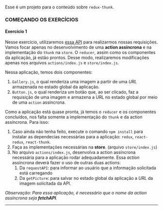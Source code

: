 Esse é um projeto para o conteúdo sobre `redux-thunk`.

### COMEÇANDO OS EXERCÍCIOS

#### Exercício 1

Nesse exercício, utilizaremos [essa API](https://aws.random.cat/meow) para realizarmos nossas requisições. Vamos focar apenas no desenvolvimento de uma **action assíncrona** e na implementação do `thunk` na `store`. O `reducer`, 
assim como os componentes da aplicação, já estão prontos. Desse modo, realizaremos modificações apenas nos arquivos `actions/index.js` e 
`store/index.js`.

Nessa aplicação, temos dois componentes: 
 1. `Gallery.js`, o qual renderiza uma imagem a partir de uma _URL_ armazenada no estado global da aplicação.
 2. `Button.js`, o qual renderiza um botão que, ao ser clicado, faz a requisição de uma imagem e armazena a URL no estado global por 
 meio de uma `action` assíncrona.

Como a aplicação está quase pronta, já temos o `reducer` e os componentes concluídos, nos falta somente a implementação do `thunk` e da action assíncrona. Para isso:
 1. Caso ainda não tenha feito, execute o comando `npm install` para instalar as dependecias
 necessárias para a aplicação: `redux`, `react-redux`, `react-thunk`.
 2. Faça as implementações necessárias na **store**. (arquivo `store/index.js`)
 3. No arquivo `actions/index.js`, desenvolva a action assíncrona necessária para a
 aplicação rodar adequadamente. Essa _action_ assíncrona deverá fazer o uso de outras duas actions:
    1. Da `requestAPI`: para informar ao usuário que a informação solicitada está carregando
    2. Da `getPicture`: para salvar no estado global da aplicação a _URL_ da imagem solicitada da API.
 
_Observação: Para essa aplicação, é necessário que o nome da action assíncrona seja
 **fetchAPI**._


---

